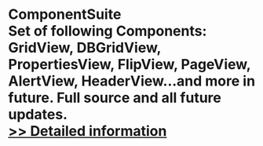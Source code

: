 # ComponentSuite<br />Set of following Components: GridView, DBGridView, PropertiesView, FlipView, PageView, AlertView, HeaderView...and more in future. Full source and all future updates.<br />[>> Detailed information](https://secure.shareit.com/shareit/product.html?productid=300009306&affiliateid=200057808)